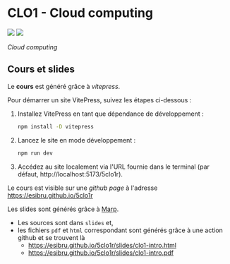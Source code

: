 # CLO1 - Cloud computing 

![](https://img.shields.io/badge/powered_by-hand-orange?style=for-the-badge) ![](https://img.shields.io/badge/with_♥-red?style=for-the-badge)

_Cloud computing_



## Cours et slides 

Le **cours** est généré grâce à _vitepress_. 

Pour démarrer un site VitePress, suivez les étapes ci-dessous :

1. Installez VitePress en tant que dépendance de développement :
    ```bash
    npm install -D vitepress
    ```

2. Lancez le site en mode développement :
    ```bash
    npm run dev
    ```

3. Accédez au site localement via l'URL fournie dans le terminal (par défaut, http://localhost:5173/5clo1r).


Le cours est visible sur une _github page_ à l'adresse 
https://esibru.github.io/5clo1r

Les slides sont générés grâce à [Marp](https://marp.app/).

- Les sources sont dans `slides` et,
- les fichiers `pdf` et `html` correspondant sont générés grâce à une action github et se trouvent là 
    - https://esibru.github.io/5clo1r/slides/clo1-intro.html
    - https://esibru.github.io/5clo1r/slides/clo1-intro.pdf


